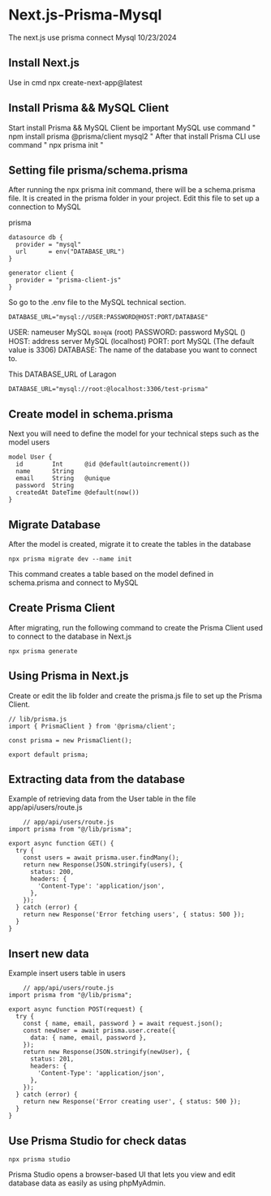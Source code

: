 # Next.js-Prisma-Mysql
The next.js use prisma connect Mysql 10/23/2024

## Install Next.js
Use in cmd npx create-next-app@latest

## Install Prisma && MySQL Client
Start install Prisma && MySQL Client be important MySQL 
use command " npm install prisma @prisma/client mysql2 "
After that install Prisma CLI
use command " npx prisma init "

## Setting file prisma/schema.prisma
After running the npx prisma init command, there will be a schema.prisma file. It is created in the prisma folder in your project. Edit this file to set up a connection to MySQL

prisma

    datasource db {
      provider = "mysql"
      url      = env("DATABASE_URL")
    }
    
    generator client {
      provider = "prisma-client-js"
    }

So go to the .env file to the MySQL technical section.

    DATABASE_URL="mysql://USER:PASSWORD@HOST:PORT/DATABASE"

USER: nameuser MySQL ของคุณ (root)
PASSWORD: password MySQL ()
HOST: address server MySQL (localhost)
PORT: port MySQL (The default value is 3306)
DATABASE: The name of the database you want to connect to.

This DATABASE_URL of Laragon

    DATABASE_URL="mysql://root:@localhost:3306/test-prisma"

## Create model in schema.prisma
Next you will need to define the model for your technical steps such as the model users

    model User {
      id        Int      @id @default(autoincrement())
      name      String
      email     String   @unique
      password  String
      createdAt DateTime @default(now())
    }

## Migrate Database
After the model is created, migrate it to create the tables in the database

    npx prisma migrate dev --name init

This command creates a table based on the model defined in schema.prisma and connect to MySQL

## Create Prisma Client
After migrating, run the following command to create the Prisma Client used to connect to the database in Next.js

    npx prisma generate

## Using Prisma in Next.js
Create or edit the lib folder and create the prisma.js file to set up the Prisma Client.
    
    // lib/prisma.js
    import { PrismaClient } from '@prisma/client';
    
    const prisma = new PrismaClient();
    
    export default prisma;

## Extracting data from the database
Example of retrieving data from the User table in the file app/api/users/route.js

        // app/api/users/route.js
    import prisma from "@/lib/prisma";
    
    export async function GET() {
      try {
        const users = await prisma.user.findMany();
        return new Response(JSON.stringify(users), {
          status: 200,
          headers: {
            'Content-Type': 'application/json',
          },
        });
      } catch (error) {
        return new Response('Error fetching users', { status: 500 });
      }
    }

## Insert new data
Example insert users table in users

        // app/api/users/route.js
    import prisma from "@/lib/prisma";
    
    export async function POST(request) {
      try {
        const { name, email, password } = await request.json();
        const newUser = await prisma.user.create({
          data: { name, email, password },
        });
        return new Response(JSON.stringify(newUser), {
          status: 201,
          headers: {
            'Content-Type': 'application/json',
          },
        });
      } catch (error) {
        return new Response('Error creating user', { status: 500 });
      }
    }

## Use Prisma Studio for check datas

    npx prisma studio

Prisma Studio opens a browser-based UI that lets you view and edit database data as easily as using phpMyAdmin.





